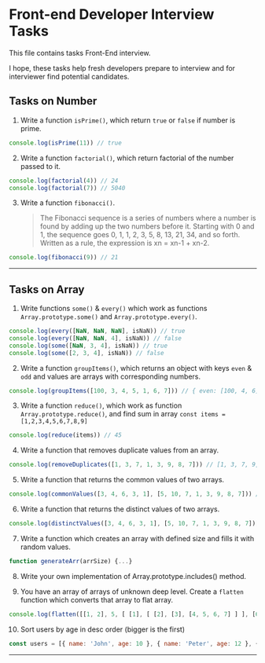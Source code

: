 # Front-end Developer Interview Tasks

This file contains tasks Front-End interview.

I hope, these tasks help fresh developers prepare to interview and for interviewer find potential candidates.

## Tasks on Number

1. Write a function `isPrime()`, which return `true` or `false` if number is prime.

  ```js
  console.log(isPrime(11)) // true
  ```

2. Write a function `factorial()`, which return factorial of the number passed to it.

  ```js
  console.log(factorial(4)) // 24
  console.log(factorial(7)) // 5040
  ```

3. Write a function `fibonacci()`.
    >The Fibonacci sequence is a series of numbers where a number is found by adding up the two numbers before it. Starting with 0 and 1, the sequence goes 0, 1, 1, 2, 3, 5, 8, 13, 21, 34, and so forth. Written as a rule, the expression is xn = xn-1 + xn-2.

  ```js
  console.log(fibonacci(9)) // 21
  ```

----

## Tasks on Array

1. Write functions `some()` & `every()` which work as functions `Array.prototype.some()` and `Array.prototype.every()`.

  ```js
  console.log(every([NaN, NaN, NaN], isNaN)) // true
  console.log(every([NaN, NaN, 4], isNaN)) // false
  console.log(some([NaN, 3, 4], isNaN)) // true
  console.log(some([2, 3, 4], isNaN)) // false
  ```

2. Write a function `groupItems()`, which returns an object with keys `even` & `odd` and values are arrays with corresponding numbers.

  ```js
  console.log(groupItems([100, 3, 4, 5, 1, 6, 7])) // { even: [100, 4, 6], odd: [3, 5, 1, 7] }
  ```

3. Write a function `reduce()`, which work as function `Array.prototype.reduce()`, and find sum in array `const items = [1,2,3,4,5,6,7,8,9]`

  ```js
  console.log(reduce(items)) // 45
  ```

4. Write a function that removes duplicate values from an array.

  ```js
  console.log(removeDuplicates([1, 3, 7, 1, 3, 9, 8, 7])) // [1, 3, 7, 9, 8]
  ```

5.  Write a function that returns the common values of two arrays.

  ```js
  console.log(commonValues([3, 4, 6, 3, 1], [5, 10, 7, 1, 3, 9, 8, 7])) // [3, 1]
  ```

6. Write a function that returns the distinct values of two arrays.

  ```js
  console.log(distinctValues([3, 4, 6, 3, 1], [5, 10, 7, 1, 3, 9, 8, 7])) // [4, 6, 5, 10, 7, 9, 8]
  ```

7. Write a function which creates an array with defined size and fills it with random values.

  ```js
  function generateArr(arrSize) {...}
  ```

8. Write your own implementation of Array.prototype.includes() method.

9. You have an array of arrays of unknown deep level. Create a `flatten` function which converts that array to flat array.

  ```js
  console.log(flatten([[1, 2], 5, [ [1], [ [2], [3], [4, 5, 6, 7] ] ], [6, 7]]))
  ```

10. Sort users by age in desc order (bigger is the first)

  ```js
  const users = [{ name: 'John', age: 10 }, { name: 'Peter', age: 12 }, { name: 'Serjio', age: 16 }]
  ```

----


